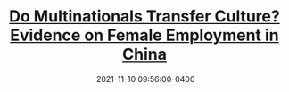 ---
layout: post
title: <a href='https://www.voxchina.org/show-3-257.html' target="_blank">Do Multinationals Transfer Culture? Evidence on Female Employment in China</a>
date:  2021-11-10 09:56:00-0400
description: Social scientists on have long debated how multinationals can shape host countries’ social norms and values, and thus contribute to potential global cultural convergence. They argue that multinational firms don’t just bring capital and technology to the host countries; they also serve as an important vehicle for the dissemination of norms and values. However, economics research on the cultural effect of foreign direct investment (FDI) is limited, partly because of the challenges in measuring culture, let alone identifying the dissemination.
tags: China 
categories: English
---